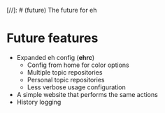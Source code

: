 [//]: # (future) The future for eh
# Future features

- Expanded eh config (**ehrc**)
    - Config from home for color options
    - Multiple topic repositories
    - Personal topic repositories
    - Less verbose usage configuration
- A simple website that performs the same actions
- History logging
